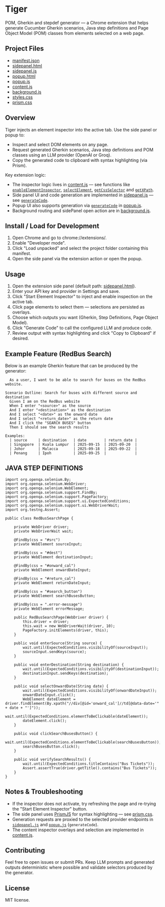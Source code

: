 # Tiger

POM, Gherkin and stepdef generator — a Chrome extension that helps generate Cucumber Gherkin scenarios, Java step definitions and Page Object Model (POM) classes from elements selected on a web page.

## Project Files
- [manifest.json](manifest.json)
- [sidepanel.html](sidepanel.html)
- [sidepanel.js](sidepanel.js)
- [popup.html](popup.html)
- [popup.js](popup.js)
- [content.js](content.js)
- [background.js](background.js)
- [styles.css](styles.css)
- [prism.css](prism.css)

## Overview
Tiger injects an element inspector into the active tab. Use the side panel or popup to:
- Inspect and select DOM elements on any page.
- Request generated Gherkin scenarios, Java step definitions and POM classes using an LLM provider (OpenAI or Groq).
- Copy the generated code to clipboard with syntax highlighting (via Prism).

Key extension logic:
- The inspector logic lives in [content.js](content.js) — see functions like [`enableElementInspector`](content.js), [`selectElement`](content.js), [`getCssSelector`](content.js) and [`getXPath`](content.js).
- Side panel UI and code generation are implemented in [sidepanel.js](sidepanel.js) — see [`generateCode`](sidepanel.js).
- Popup UI also supports generation via [`generateCode`](popup.js) in [popup.js](popup.js).
- Background routing and sidePanel open action are in [background.js](background.js).

## Install / Load for Development
1. Open Chrome and go to chrome://extensions/.
2. Enable "Developer mode".
3. Click "Load unpacked" and select the project folder containing this manifest.
4. Open the side panel via the extension action or open the popup.

## Usage
1. Open the extension side panel (default path: [sidepanel.html](sidepanel.html)).
2. Enter your API key and provider in Settings and save.
3. Click "Start Element Inspector" to inject and enable inspection on the active tab.
4. Click page elements to select them — selections are persisted as overlays.
5. Choose which outputs you want (Gherkin, Step Definitions, Page Object Model).
6. Click "Generate Code" to call the configured LLM and produce code.
7. Review output with syntax highlighting and click "Copy to Clipboard" if desired.

## Example Feature (RedBus Search)
Below is an example Gherkin feature that can be produced by the generator:

```Feature: RedBus Search Functionality
  As a user, I want to be able to search for buses on the RedBus website.

Scenario Outline: Search for buses with different source and destination
  Given I am on the RedBus website
  When I enter "<source>" as the source
  And I enter "<destination>" as the destination
  And I select "<date>" as the onward date
  And I select "<return_date>" as the return date
  And I click the "SEARCH BUSES" button
  Then I should see the search results

Examples:
  | source     | destination   | date        | return_date |
  | Singapore  | Kuala Lumpur  | 2025-09-15  | 2025-09-20  |
  | Johor      | Malacca       | 2025-09-18  | 2025-09-22  |
  | Penang     | Ipoh          | 2025-09-25  |             |
```
## JAVA STEP DEFINITIONS
```
import org.openqa.selenium.By;
import org.openqa.selenium.WebDriver;
import org.openqa.selenium.WebElement;
import org.openqa.selenium.support.FindBy;
import org.openqa.selenium.support.PageFactory;
import org.openqa.selenium.support.ui.ExpectedConditions;
import org.openqa.selenium.support.ui.WebDriverWait;
import org.testng.Assert;

public class RedBusSearchPage {

    private WebDriver driver;
    private WebDriverWait wait;

    @FindBy(css = "#src")
    private WebElement sourceInput;

    @FindBy(css = "#dest")
    private WebElement destinationInput;

    @FindBy(css = "#onward_cal")
    private WebElement onwardDateInput;

    @FindBy(css = "#return_cal")
    private WebElement returnDateInput;

    @FindBy(css = "#search_button")
    private WebElement searchBusesButton;

    @FindBy(css = ".error-message")
    private WebElement errorMessage;

    public RedBusSearchPage(WebDriver driver) {
        this.driver = driver;
        this.wait = new WebDriverWait(driver, 10);
        PageFactory.initElements(driver, this);
    }

    public void enterSource(String source) {
        wait.until(ExpectedConditions.visibilityOf(sourceInput));
        sourceInput.sendKeys(source);
    }

    public void enterDestination(String destination) {
        wait.until(ExpectedConditions.visibilityOf(destinationInput));
        destinationInput.sendKeys(destination);
    }

    public void selectOnwardDate(String date) {
        wait.until(ExpectedConditions.visibilityOf(onwardDateInput));
        onwardDateInput.click();
        WebElement dateElement = driver.findElement(By.xpath("//div[@id='onward_cal']//td[@data-date='" + date + "']"));
        wait.until(ExpectedConditions.elementToBeClickable(dateElement));
        dateElement.click();
    }

    public void clickSearchBusesButton() {
        wait.until(ExpectedConditions.elementToBeClickable(searchBusesButton));
        searchBusesButton.click();
    }

    public void verifySearchResults() {
        wait.until(ExpectedConditions.titleContains("Bus Tickets"));
        Assert.assertTrue(driver.getTitle().contains("Bus Tickets"));
    }
}
 ```

## Notes & Troubleshooting
- If the inspector does not activate, try refreshing the page and re-trying the "Start Element Inspector" button.
- The side panel uses [PrismJS](prism.css/prism.js) for syntax highlighting — see [prism.css](prism.css).
- Generation requests are proxied to the selected provider endpoints in [`sidepanel.js`](sidepanel.js) and [`popup.js`](popup.js) (`generateCode`).
- The content inspector overlays and selection are implemented in [content.js](content.js).

## Contributing
Feel free to open issues or submit PRs. Keep LLM prompts and generated outputs deterministic where possible and validate selectors produced by the generator.

## License
MIT license.
